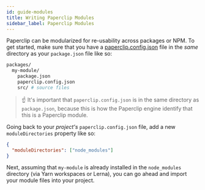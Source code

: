 ```yaml
---
id: guide-modules
title: Writing Paperclip Modules
sidebar_label: Paperclip Modules
---
```


Paperclip can be modularized for re-usability across packages or NPM. To get started, make sure that you have a [paperclip.config.json](/docs/configure-paperclip)
file in the _same_ directory as your `package.json` file like so:

```sh
packages/
  my-module/
    package.json
    paperclip.config.json
    src/ # source files
```

> ☝ It's important that `paperclip.config.json` is in the same directory as `package.json`, because this is how the Paperclip engine
identify that this is a Paperclip module.

Going back to your _project's_ `paperclip.config.json` file, add a new `moduleDirectories` property like so:

```json
{
  "moduleDirectories": ["node_modules"]
}
```


Next, assuming that `my-module` is already installed in the `node_modules` directory (via Yarn workspaces or Lerna), you can go ahead and
import your module files into your project. 